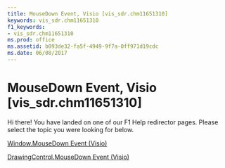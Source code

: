 ```yaml
---
title: MouseDown Event, Visio [vis_sdr.chm11651310]
keywords: vis_sdr.chm11651310
f1_keywords:
- vis_sdr.chm11651310
ms.prod: office
ms.assetid: b093de32-fa5f-4949-9f7a-0ff971d19cdc
ms.date: 06/08/2017
---
```



# MouseDown Event, Visio [vis_sdr.chm11651310]

Hi there! You have landed on one of our F1 Help redirector pages. Please select the topic you were looking for below.

[Window.MouseDown Event (Visio)](http://msdn.microsoft.com/library/9bffeab4-9df5-a100-2b30-00ea445e6650%28Office.15%29.aspx)

[DrawingControl.MouseDown Event (Visio)](http://msdn.microsoft.com/library/66136634-ddb3-54fd-c6d4-f32550689d28%28Office.15%29.aspx)


